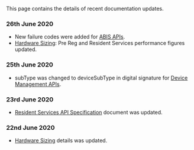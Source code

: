 This page contains the details of recent documentation updates.

### 26th June 2020
* New failure codes were added for [ABIS APIs](ABIS-APIs.md).
* [Hardware Sizing](Hardware-Sizing.md): Pre Reg and Resident Services performance figures updated.

### 25th June 2020
* subType was changed to deviceSubType in digital signature for [Device Management APIs](Device-Management-APIs.md).

### 23rd June 2020
* [Resident Services API Specification](Resident-Service-APIs.md) document was updated.

### 22nd June 2020
* [Hardware Sizing](Hardware-Sizing.md) details was updated.
